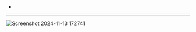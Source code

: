 -
---
![Screenshot 2024-11-13 172741](https://github.com/user-attachments/assets/76ea183b-437c-4515-8b8c-e88a2f7ab672)
